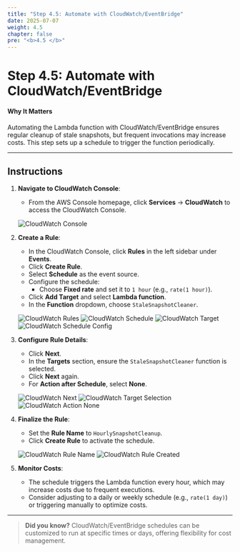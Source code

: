 ```yaml
---
title: "Step 4.5: Automate with CloudWatch/EventBridge"
date: 2025-07-07
weight: 4.5
chapter: false
pre: "<b>4.5 </b>"
---
```


# Step 4.5: Automate with CloudWatch/EventBridge

#### Why It Matters

Automating the Lambda function with CloudWatch/EventBridge ensures regular cleanup of stale snapshots, but frequent invocations may increase costs. This step sets up a schedule to trigger the function periodically.

---

## Instructions

1. **Navigate to CloudWatch Console**:
   - From the AWS Console homepage, click **Services** → **CloudWatch** to access the CloudWatch Console.

   ![CloudWatch Console](/images/cloudwatch_console.png?featherlight=false&width=90pc)

2. **Create a Rule**:
   - In the CloudWatch Console, click **Rules** in the left sidebar under **Events**.
   - Click **Create Rule**.
   - Select **Schedule** as the event source.
   - Configure the schedule:
     - Choose **Fixed rate** and set it to `1 hour` (e.g., `rate(1 hour)`).
   - Click **Add Target** and select **Lambda function**.
   - In the **Function** dropdown, choose `StaleSnapshotCleaner`.

   ![CloudWatch Rules](/images/cloudwatch_rules.png?featherlight=false&width=90pc)
   ![CloudWatch Schedule](/images/cloudwatch_schedule.png?featherlight=false&width=90pc)
   ![CloudWatch Target](/images/cloudwatch_target.png?featherlight=false&width=90pc)
   ![CloudWatch Schedule Config](/images/cloudwatch_schedule_config.png?featherlight=false&width=90pc)

3. **Configure Rule Details**:
   - Click **Next**.
   - In the **Targets** section, ensure the `StaleSnapshotCleaner` function is selected.
   - Click **Next** again.
   - For **Action after Schedule**, select **None**.

   ![CloudWatch Next](/images/cloudwatch_next.png?featherlight=false&width=90pc)
   ![CloudWatch Target Selection](/images/cloudwatch_target_selection.png?featherlight=false&width=90pc)
   ![CloudWatch Action None](/images/cloudwatch_action_none.png?featherlight=false&width=90pc)

4. **Finalize the Rule**:
   - Set the **Rule Name** to `HourlySnapshotCleanup`.
   - Click **Create Rule** to activate the schedule.

   ![CloudWatch Rule Name](/images/cloudwatch_rule_name.png?featherlight=false&width=90pc)
   ![CloudWatch Rule Created](/images/cloudwatch_rule_created.png?featherlight=false&width=90pc)

5. **Monitor Costs**:
   - The schedule triggers the Lambda function every hour, which may increase costs due to frequent executions.
   - Consider adjusting to a daily or weekly schedule (e.g., `rate(1 day)`) or triggering manually to optimize costs.

---

> **Did you know?** CloudWatch/EventBridge schedules can be customized to run at specific times or days, offering flexibility for cost management.